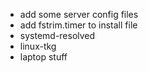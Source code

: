 -   add some server config files
-   add fstrim.timer to install file
-   systemd-resolved
-   linux-tkg
-   laptop stuff
